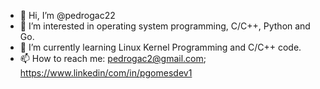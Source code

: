 - 👋 Hi, I’m @pedrogac22
- 👀 I’m interested in operating system programming, C/C++, Python and Go.
- 🌱 I’m currently learning Linux Kernel Programming and C/C++ code.
- 📫 How to reach me: pedrogac2@gmail.com; https://www.linkedin/com/in/pgomesdev1

<!---
pedrogac22/pedrogac22 is a ✨ special ✨ repository because its `README.md` (this file) appears on your GitHub profile.
You can click the Preview link to take a look at your changes.
--->
